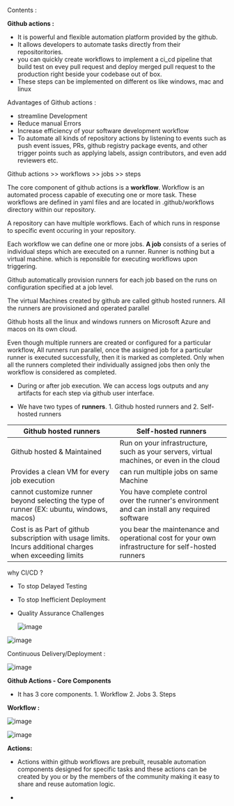Contents :

**Github actions :** 

- It is powerful and flexible automation platform provided by the github.
-  It allows developers to automate tasks directly from their repositoritories.
-   you can quickly create workflows to implement a ci_cd pipeline that build test on evey pull request and deploy merged pull request to the production right beside your codebase out of box.
-   These steps can be implemented on different os like windows, mac and linux

Advantages of Github actions :

- streamline Development
- Reduce manual Errors
- Increase efficiency of your software development workflow
- To automate all kinds of repository actions by listening to events such as push event issues, PRs, github registry package events, and other trigger points such as applying labels, assign contributors, and even add reviewers etc.

Github actions >> workflows >> jobs >> steps

The core component of github actions is a **workflow**. Workflow is an automated process capable of executing one or more task. These workflows are defined in yaml files and are located in .github/workflows directory within our repository.

A repository can have multiple workflows. Each of which runs in response to specific event occuring in your repository.

Each workflow we can define one or more jobs. **A job** consists of a series of individual steps which are executed on a runner. Runner is nothing but a virtual machine. which is reponsible for executing workflows upon triggering.

Github automatically provision runners for each job based on the runs on configuration specified at a job level. 

The virtual Machines created by github are called github hosted runners. All the runners are provisioned and operated parallel

Github hosts all the linux and windows runners on Microsoft Azure and macos on its own cloud.

Even though multiple runners are created or configured for a particular workflow, All runners run parallel, once the assigned job for a particular runner is executed successfully, then it is marked as completed. Only when all the runners completed their individually assigned jobs then only the workflow is considered as completed.

- During or after job execution. We can access logs outputs and any artifacts for each step via github user interface.

- We have two types of **runners**. 1. Github hosted runners and 2. Self-hosted runners

| Github hosted runners  |  Self-hosted runners |
|---|--- |
|Github hosted & Maintained| Run on your infrastructure, such as your servers, virtual machines, or even in the cloud|
|Provides a clean VM for every job execution | can run multiple jobs on same Machine |
|cannot customize runner beyond selecting the type of runner (EX: ubuntu, windows, macos)| You have complete control over the runner's environment and can install any required software |
|Cost is as Part of github subscription with usage limits. Incurs additional charges when exceeding limits | you bear the maintenance and operational cost for your own infrastructure for self-hosted runners |


why CI/CD ?

- To stop Delayed Testing
- To stop Inefficient Deployment
- Quality Assurance Challenges

  ![image](https://github.com/Charan-happy/Learn_Devops_tools/assets/89054489/d7a85331-f0a3-4c50-a3f1-ae1958ed15df)


![image](https://github.com/Charan-happy/Learn_Devops_tools/assets/89054489/8e020fa8-a25a-4a39-a565-9c155c3b19b3)

Continuous Delivery/Deployment :

![image](https://github.com/Charan-happy/Learn_Devops_tools/assets/89054489/e3e75e01-e4c8-4a09-9b56-b8fab237ce55)


**Github Actions - Core Components**

 - It has 3 core components. 1. Workflow 2. Jobs 3. Steps

**Workflow :** 



![image](https://github.com/Charan-happy/Learn_Devops_tools/assets/89054489/0ecc40fc-2c39-4d8b-9d13-082470184521)


![image](https://github.com/Charan-happy/Learn_Devops_tools/assets/89054489/144e2312-955b-4492-a921-dd847eacfdd1)


**Actions:**

- Actions within github workflows are prebuilt, reusable automation components designed for specific tasks and these actions can be created by you or by the members of the community making it easy to share and reuse automation logic.

- 
